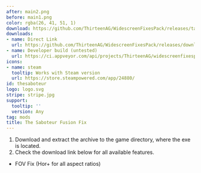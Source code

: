```yaml
---
after: main2.png
before: main1.png
color: rgba(26, 41, 51, 1)
download: https://github.com/ThirteenAG/WidescreenFixesPack/releases/tag/thesaboteur
downloads:
- name: Direct Link
  url: https://github.com/ThirteenAG/WidescreenFixesPack/releases/download/thesaboteur/TheSaboteur.FusionFix.zip
- name: Developer build (untested)
  url: https://ci.appveyor.com/api/projects/ThirteenAG/widescreenfixespack/artifacts/TheSaboteur.FusionFix.zip?branch=master
icons:
- name: steam
  tooltip: Works with Steam version
  url: https://store.steampowered.com/app/24880/
id: thesaboteur
logo: logo.svg
stripe: stripe.jpg
support:
  tooltip: ''
  version: Any
tag: mods
title: The Saboteur Fusion Fix
---
```


1. Download and extract the archive to the game directory, where the exe is located.
2. Check the download link below for all available features.

* FOV Fix (Hor+ for all aspect ratios)
